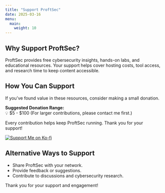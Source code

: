 ```yaml
---
title: "Support ProftSec"
date: 2025-03-16
menu:
  main:
    weight: 10
---
```


## Why Support ProftSec?
ProftSec provides free cybersecurity insights, hands-on labs, and educational resources. Your support helps cover hosting costs, tool access, and research time to keep content accessible.

## How You Can Support
If you’ve found value in these resources, consider making a small donation.

**Suggested Donation Range:**  
💡 $5 - $100 (For larger contributions, please contact me first.)

Every contribution helps keep ProftSec running. Thank you for your support!

[![Support Me on Ko-fi](https://storage.ko-fi.com/cdn/brandasset/kofi_button_blue.png)](https://ko-fi.com/proftsec)

## Alternative Ways to Support
- Share ProftSec with your network.
- Provide feedback or suggestions.
- Contribute to discussions and cybersecurity research.

Thank you for your support and engagement!

